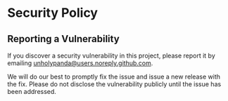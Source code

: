 # Security Policy

## Reporting a Vulnerability

If you discover a security vulnerability in this project, please report it by emailing [unholypanda@users.noreply.github.com](mailto:unholypanda@users.noreply.github.com).

We will do our best to promptly fix the issue and issue a new release with the fix. Please do not disclose the vulnerability publicly until the issue has been addressed.

